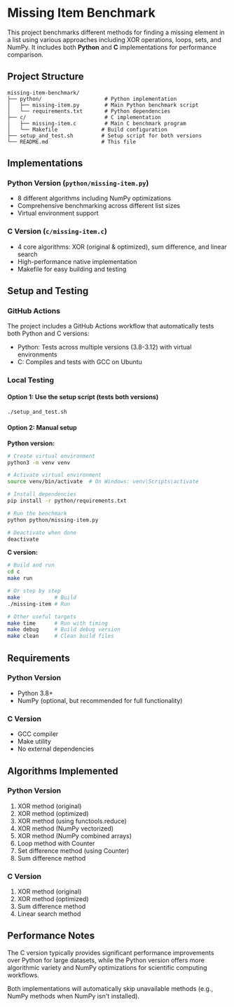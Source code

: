 # Missing Item Benchmark

This project benchmarks different methods for finding a missing element in a list using various approaches including XOR operations, loops, sets, and NumPy. It includes both **Python** and **C** implementations for performance comparison.

## Project Structure

```
missing-item-benchmark/
├── python/                    # Python implementation
│   ├── missing-item.py        # Main Python benchmark script
│   └── requirements.txt       # Python dependencies
├── c/                         # C implementation  
│   ├── missing-item.c         # Main C benchmark program
│   └── Makefile              # Build configuration
├── setup_and_test.sh         # Setup script for both versions
└── README.md                 # This file
```

## Implementations

### Python Version (`python/missing-item.py`)
- 8 different algorithms including NumPy optimizations
- Comprehensive benchmarking across different list sizes
- Virtual environment support

### C Version (`c/missing-item.c`)
- 4 core algorithms: XOR (original & optimized), sum difference, and linear search
- High-performance native implementation
- Makefile for easy building and testing

## Setup and Testing

### GitHub Actions
The project includes a GitHub Actions workflow that automatically tests both Python and C versions:
- Python: Tests across multiple versions (3.8-3.12) with virtual environments
- C: Compiles and tests with GCC on Ubuntu

### Local Testing

#### Option 1: Use the setup script (tests both versions)
```bash
./setup_and_test.sh
```

#### Option 2: Manual setup

**Python version:**
```bash
# Create virtual environment
python3 -m venv venv

# Activate virtual environment
source venv/bin/activate  # On Windows: venv\Scripts\activate

# Install dependencies
pip install -r python/requirements.txt

# Run the benchmark
python python/missing-item.py

# Deactivate when done
deactivate
```

**C version:**
```bash
# Build and run
cd c
make run

# Or step by step
make           # Build
./missing-item # Run

# Other useful targets
make time      # Run with timing
make debug     # Build debug version
make clean     # Clean build files
```

## Requirements

### Python Version
- Python 3.8+
- NumPy (optional, but recommended for full functionality)

### C Version  
- GCC compiler
- Make utility
- No external dependencies

## Algorithms Implemented

### Python Version
1. XOR method (original)
2. XOR method (optimized)
3. XOR method (using functools.reduce)
4. XOR method (NumPy vectorized)
5. XOR method (NumPy combined arrays)
6. Loop method with Counter
7. Set difference method (using Counter)
8. Sum difference method

### C Version
1. XOR method (original)
2. XOR method (optimized)
3. Sum difference method
4. Linear search method

## Performance Notes

The C version typically provides significant performance improvements over Python for large datasets, while the Python version offers more algorithmic variety and NumPy optimizations for scientific computing workflows.

Both implementations will automatically skip unavailable methods (e.g., NumPy methods when NumPy isn't installed).